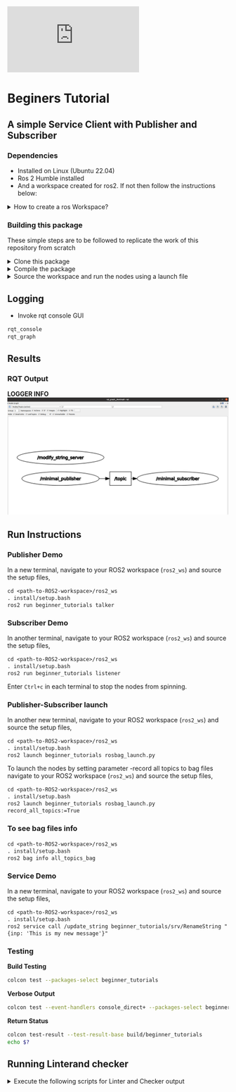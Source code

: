 [![GitHub license](https://badgen.net/github/license/Naereen/Strapdown.js)](LICENSE.md)
# Beginers Tutorial 
## A simple Service Client with Publisher and Subscriber

### Dependencies
* Installed on Linux (Ubuntu 22.04)
* Ros 2 Humble installed 
* And a workspace created for ros2. If not then follow the instructions below:
<details>
<summary>How to create a ros Workspace?</summary>

```xml
mkdir -p ~/ros2_ws/src
cd ~/ros2_ws/src
```

</details>

### Building this package
These simple steps are to be followed to replicate the work of this repository from scratch

<details>
<summary>Clone this package </summary>
Inside your ros_workspace/src clone the following package

```xml 
git clone https://github.com/amancodeblast/beginner_tutorials.git
```
make sure you have selected the tag "Week10_HW"
</details>



<details>
<summary>Compile the package </summary>

Complile the package using the command 
```xml
colcon build --packages-select beginner_tutorials
``` 
</details>
<details>
<summary>Source the workspace and run the nodes using  a launch file </summary>

Open a new terminal, navigate to ros2_ws, and source the setup files:

```xml
. install/setup.bash
```

Now running the talker or publisher node

```ros2 launch final.yaml frequency:=10.0```

</details>

## Logging
* Invoke rqt console GUI
```xml 
rqt_console
rqt_graph
```

## Results
### RQT Output 
**LOGGER INFO**
![Logger Info](results/rqt_graph_results.png)

## Run Instructions

### Publisher Demo 
In a new terminal, navigate to your ROS2 workspace (```ros2_ws```) and source the setup files,
```
cd <path-to-ROS2-workspace>/ros2_ws
. install/setup.bash
ros2 run beginner_tutorials talker
```

### Subscriber Demo
In another terminal, navigate to your ROS2 workspace (```ros2_ws```) and source the setup files,
```
cd <path-to-ROS2-workspace>/ros2_ws
. install/setup.bash
ros2 run beginner_tutorials listener
```

Enter ```Ctrl+c``` in each terminal to stop the nodes from spinning.

### Publisher-Subscriber launch 
In another new terminal, navigate to your ROS2 workspace (```ros2_ws```) and source the setup files,
```
cd <path-to-ROS2-workspace>/ros2_ws
. install/setup.bash
ros2 launch beginner_tutorials rosbag_launch.py 
```
To launch the nodes by setting parameter -record all topics to bag files
navigate to your ROS2 workspace (```ros2_ws```) and source the setup files,
```
cd <path-to-ROS2-workspace>/ros2_ws
. install/setup.bash
ros2 launch beginner_tutorials rosbag_launch.py record_all_topics:=True
```

### To see bag files info

```
cd <path-to-ROS2-workspace>/ros2_ws
. install/setup.bash
ros2 bag info all_topics_bag
```

### Service Demo
In a new terminal, navigate to your ROS2 workspace (```ros2_ws```) and source the setup files,
```
cd <path-to-ROS2-workspace>/ros2_ws
. install/setup.bash
ros2 service call /update_string beginner_tutorials/srv/RenameString "{inp: 'This is my new message'}"
```
### Testing  
**Build Testing**  
```bash
colcon test --packages-select beginner_tutorials
```
**Verbose Output**  
```bash
colcon test --event-handlers console_direct+ --packages-select beginner_tutorials
```
**Return Status**  
```bash
colcon test-result --test-result-base build/beginner_tutorials
echo $?
```
## Running Linterand checker
<details>
<summary>Execute the following scripts for Linter and Checker output </summary>

```xml 
sh cpplint.sh
sh cppcheck.sh
```

</details>

